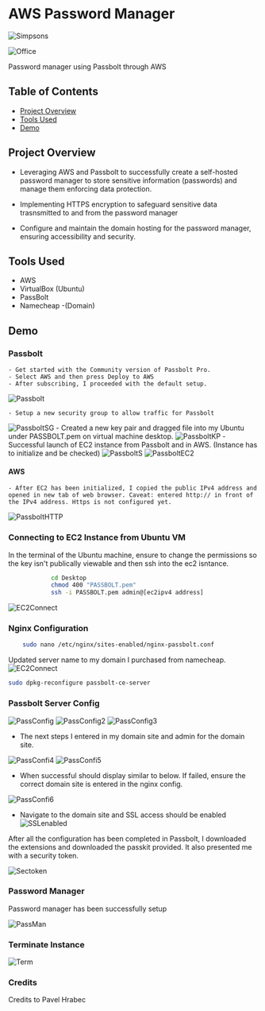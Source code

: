 # AWS Password Manager

![Simpsons](/images/200w.gif)

![Office](/images/office.gif)


Password manager using Passbolt through AWS

## Table of Contents

- [Project Overview](#project-overview)
- [Tools Used](#tools-used)
- [Demo](#demo)

## Project Overview
- Leveraging AWS and Passbolt to successfully create a self-hosted password manager to store sensitive information (passwords) and manage them enforcing data protection.

- Implementing HTTPS encryption to safeguard sensitive data trasnsmitted to and from the password manager

- Configure and maintain the domain hosting for the password manager, ensuring accessibility and security.


## Tools Used

- AWS
- VirtualBox (Ubuntu)
- PassBolt
- Namecheap -(Domain)

## Demo

### Passbolt 
    - Get started with the Community version of Passbolt Pro.
    - Select AWS and then press Deploy to AWS
    - After subscribing, I proceeded with the default setup.
![Passbolt](/images/passboltconfig.png)

    - Setup a new security group to allow traffic for Passbolt
![PassboltSG](/images/passboltsg.png)
    - Created a new key pair and dragged file into my Ubuntu under PASSBOLT.pem on virtual machine desktop.
![PassboltKP](/images/passboltkp.png)
    - Successful launch of EC2 instance from Passbolt and in AWS. (Instance has to initialize and be checked)
![PassboltS](/images/passbolts.png)
![PassboltEC2](/images/awsec2running.png)

#### AWS
    - After EC2 has been initialized, I copied the public IPv4 address and opened in new tab of web browser. Caveat: entered http:// in front of the IPv4 address. Https is not configured yet.
![PassboltHTTP](/images/httppass.png)

### Connecting to EC2 Instance from Ubuntu VM

In the terminal of the Ubuntu machine, ensure to change the permissions so the key isn't publically viewable and then ssh into the ec2 isntance.
``` bash
            cd Desktop   
            chmod 400 "PASSBOLT.pem"
            ssh -i PASSBOLT.pem admin@[ec2ipv4 address]
```
![EC2Connect](/images/connected.png)

### Nginx Configuration
```bash
    sudo nano /etc/nginx/sites-enabled/nginx-passbolt.conf
```
Updated server name to my domain I purchased from namecheap.
![EC2Connect](/images/servername.png)

```bash
sudo dpkg-reconfigure passbolt-ce-server
```

### Passbolt Server Config

![PassConfig](/images/passconfig1.png)
![PassConfig2](/images/passconfig2.png)
![PassConfig3](/images/passconfig3.png)

- The next steps I entered in my domain site and admin for the domain site.

![PassConfi4](/images/domainsite.png)
![PassConfi5](/images/adminsite.png)

- When successful should display similar to below. If failed, ensure the correct domain site is entered in the nginx config.

![PassConfi6](/images/successcertificate.png)

- Navigate to the domain site and SSL access should be enabled
![SSLenabled](/images/SSLenabled.png)

After all the configuration has been completed in Passbolt, I downloaded the extensions and downloaded the passkit provided. It also presented me with a security token.

![Sectoken](/images/sectoken.png)

### Password Manager

Password manager has been successfully setup

![PassMan](/images/PasswordMan.png)

### Terminate Instance
![Term](/images/terminstance.png)

### Credits

Credits to Pavel Hrabec 






